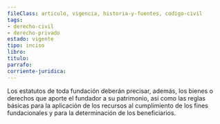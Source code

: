 ```yaml
---
fileClass: articulo, vigencia, historia-y-fuentes, codigo-civil
tags:
- derecho-civil
- derecho-privado
estado: vigente
tipo: inciso
libro:
titulo:
parrafo:
corriente-juridica:
---
```

Los estatutos de toda fundación deberán precisar, además, los bienes o derechos que aporte el fundador a su patrimonio, así como las reglas básicas para la aplicación de los recursos al cumplimiento de los fines fundacionales y para la determinación de los beneficiarios.